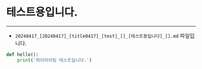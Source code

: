 
# 테스트용입니다.

---

* `20240417_[20240417]_[title0417]_[test]_[]_[테스트용입니다]_[].md` 파일입니다.
```python
def hello():
    print('하이라이팅 테스트입니다.')
```
